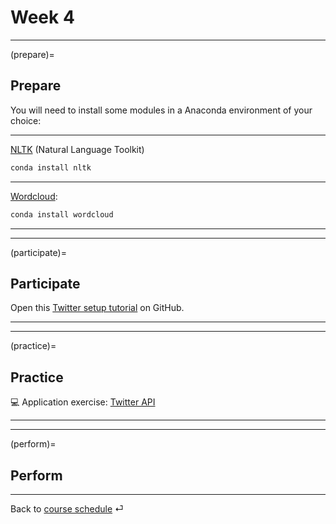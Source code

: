 # Week 4


---

(prepare)=
## Prepare


You will need to install some modules in a Anaconda environment of your choice:

---

[NLTK](https://www.nltk.org/) (Natural Language Toolkit) 

```bash
conda install nltk
```

---

[Wordcloud](https://amueller.github.io/word_cloud/):

```bash
conda install wordcloud
```


---

---


(participate)=
## Participate


Open this [Twitter setup tutorial](https://github.com/kirenz/twitter-tutorial) on GitHub.


---

---


(practice)=
## Practice

💻 Application exercise: [Twitter API](../ae/ae-2-twitter-api.md)


---

---

(perform)=
## Perform


---

Back to [course schedule](../docs/course-schedule.md) ⏎
